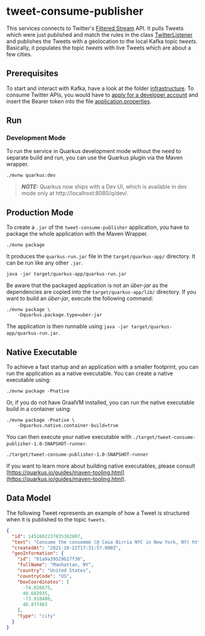 # tweet-consume-publisher

This services connects to Twitter's
[Filtered Stream](https://developer.twitter.com/en/docs/twitter-api/tweets/filtered-stream)
API. It pulls Tweets which were just published and match the rules in the class
[TwitterListener](src/main/java/com/felixseifert/socialweatherstreamer/tweetconsumepublisher/TwitterListener.java)
and publishes the Tweets with a geolocation to the local Kafka topic _tweets_. Basically, it
populates the topic _tweets_ with live Tweets which are about a few cities.

## Prerequisites

To start and interact with Kafka, have a look at the folder [infrastructure](../infrastructure). To
consume Twitter APIs, you would have to
[apply for a developer account](https://developer.twitter.com/en/apply-for-access) and insert the
Bearer token into the file [application.properties](src/main/resources/application.properties).

## Run

### Development Mode

To run the service in Quarkus development mode without the need to separate build and run, you can
use the Quarkus plugin via the Maven wrapper.

```shell script
./mvnw quarkus:dev
```

> **_NOTE:_**  Quarkus now ships with a Dev UI, which is available in dev mode only at http://localhost:8080/q/dev/.

## Production Mode

To create a `.jar` of the `tweet-consume-publisher` application, you have to package the whole
application with the Maven Wrapper.

```shell script
./mvnw package
```

It produces the `quarkus-run.jar` file in the `target/quarkus-app/` directory. It can be run like
any other `.jar`.

```shell script
java -jar target/quarkus-app/quarkus-run.jar
```

Be aware that the packaged application is not an _über-jar_ as the dependencies are copied into the
`target/quarkus-app/lib/` directory. If you want to build an _über-jar_, execute the following
command:

```shell script
./mvnw package \
    -Dquarkus.package.type=uber-jar
```

The application is then runnable using `java -jar target/quarkus-app/quarkus-run.jar`.

## Native Executable

To achieve a fast startup and an application with a smaller footprint, you can run the application
as a native executable. You can create a native executable using:

```shell script
./mvnw package -Pnative
```

Or, if you do not have GraalVM installed, you can run the native executable build in a container
using:

```shell script
./mvnw package -Pnative \
    -Dquarkus.native.container-build=true
```

You can then execute your native executable
with `./target/tweet-consume-publisher-1.0-SNAPSHOT-runner`.

```shell script
./target/tweet-consume-publisher-1.0-SNAPSHOT-runner
```

If you want to learn more about building native executables, please consult
[https://quarkus.io/guides/maven-tooling.html](https://quarkus.io/guides/maven-tooling.html).

## Data Model

The following Tweet represents an example of how a Tweet is structured when it is published to the
topic `tweets`.

```json
{
  "id": 1451602237835382807,
  "text": "Consume the consommé (@ Casa Birria NYC in New York, NY) https://t.co/1Tc5YgmwHf",
  "createdAt": "2021-10-22T17:31:57.000Z",
  "geoInformation": {
    "id": "01a9a39529b27f36",
    "fullName": "Manhattan, NY",
    "country": "United States",
    "countryCode": "US",
    "boxCoordinates": [
      -74.026675,
      40.683935,
      -73.910408,
      40.877483
    ],
    "type": "city"
  }
}
```
